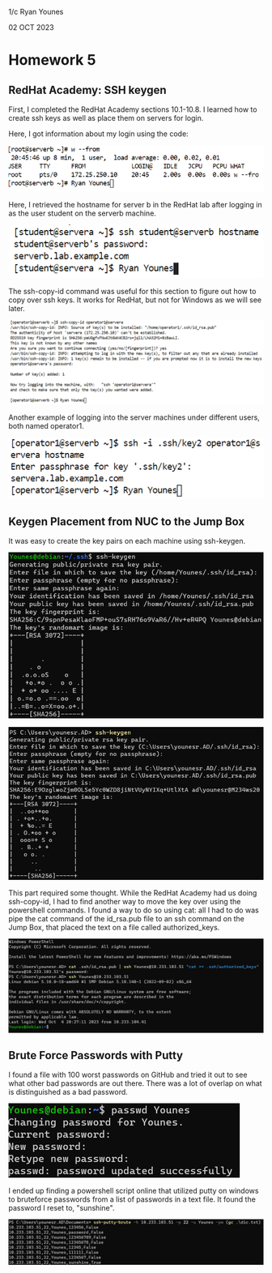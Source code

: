 1/c Ryan Younes

02 OCT 2023

# Homework 5

## RedHat Academy: SSH keygen

First, I completed the RedHat Academy sections 10.1-10.8. I learned how to create ssh keys as well as place them on servers for login.

Here, I got information about my login using the code:

![Step #6 in Section 10.2](Q2Pic1.PNG)

Here, I retrieved the hostname for server b in the RedHat lab after logging in as the user student on the serverb machine.

![Step #12 in Section 10.2](Q2Pic2.PNG)

The ssh-copy-id command was useful for this section to figure out how to copy over ssh keys. It works for RedHat, but not for Windows as we will see later.

![Step #4 in Section 10.4](Q2Pic3.PNG)

Another example of logging into the server machines under different users, both named operator1. 

![Step #9 in Section 10.4](Q2Pic4.PNG)

## Keygen Placement from NUC to the Jump Box

It was easy to create the key pairs on each machine using ssh-keygen.

![Creating the key pair on the Jump Box](DebianKeygen.png)

![Creating the key pair on the local NUC](NUCKeygen.png)

This part required some thought. While the RedHat Academy had us doing ssh-copy-id, I had to find another way to move the key over using the powershell commands. I found a way to do so using cat: all I had to do was pipe the cat command of the id_rsa.pub file to an ssh command on the Jump Box, that placed the text on a file called authorized_keys. 

![Sending the NUC's key to the Jump Box. Succesful after the login attempt does not require a password](SendKeyAndLogin.png)

## Brute Force Passwords with Putty

I found a file with 100 worst passwords on GitHub and tried it out to see what other bad passwords are out there. There was a lot of overlap on what is distinguished as a bad password.

![Changing my password to "sunshine".](PasswdChange.png)

I ended up finding a powershell script online that utilized putty on windows to bruteforce passwords from a list of passwords in a text file. It found the password I reset to, "sunshine".

![Using the downloaded powershell script found, found the password using a different password file found on GitHub!](SuccessfulPasswordCrack.png)

